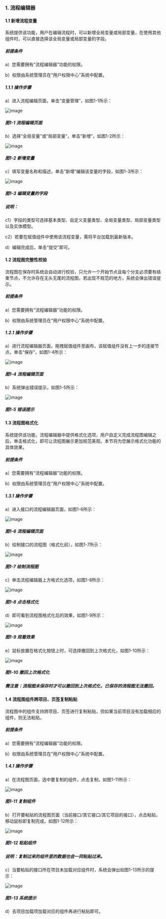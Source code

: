 ### 1. 流程编辑器

#### 1.1 新增流程变量

系统提供该功能，用户在编辑流程时，可以新增全局变量或局部变量，在使用其他组件时，可以直接选择该全局变量或局部变量的字段。

##### 前提条件

a）您需要拥有“流程编辑器”功能的权限。

b）权限由系统管理员在“用户权限中心”系统中配置。

##### 1.1.1 操作步骤

a）进入流程编辑页面，单击“变量管理”，如图1-1所示：

![image](https://user-images.githubusercontent.com/79617492/172579120-1f6c3f8f-11c3-4eec-bc7e-89e1b2dcb18c.png)

##### 图1-1 流程编辑页面

b）选择“全局变量”或“局部变量”，单击“新增”，如图1-2所示：

![image](https://user-images.githubusercontent.com/79617492/172580089-7b3a8aed-d7be-46f5-b22d-fb8059dce28c.png)

##### 图1-2 新增变量

c）填写变量名称和描述，单击“新增”编辑该变量的字段，如图1-3所示：

![image](https://user-images.githubusercontent.com/79617492/172580127-92975c5b-4fd7-4843-afd7-d029b3896b57.png)

##### 图1-3 编辑变量的字段

##### 说明：

c1）字段的类型可选择基本类型、自定义变量类型、全局变量类型、局部变量类型以及实体模型。

c2）若要在赋值组件中使用该流程变量，需将平台加载到最新版本。

d）编辑完成后，单击“提交”即可。

#### 1.2 流程图完整性校验

流程图在保存时系统会自动进行校验，只允许一个开始节点且每个分支必须要有结束节点，不允许存在无头无尾的流程图，若出现不规范的地方，系统会弹出错误提示。

##### 前提条件

a）您需要拥有“流程编辑器”功能的权限。

b）权限由系统管理员在“用户权限中心”系统中配置。

##### 1.2.1 操作步骤

a）进行流程编辑器页面，拖拽赋值组件至画布，该赋值组件没有上一步的连接节点，单击“保存”，如图1-4所示：

![image](https://user-images.githubusercontent.com/79617492/172580213-e76aeada-eeef-47ea-b833-1303c32c8004.png)

##### 图1-4 流程编辑页面

b）系统弹出错误提示，如图1-5所示：

![image](https://user-images.githubusercontent.com/79617492/172582417-a16caf2d-48c0-42ec-85ce-ef192229797c.png)

##### 图1-5 错误提示

#### 1.3 流程图格式化

系统提供该功能，流程编辑器中提供格式化选项，用户自定义完成流程图编辑之后，单击格式化，即可让流程图展示更加规范美观。本节将为您展示格式化功能的具体效果。

##### 前提条件

a）您需要拥有“流程编辑器”功能的权限。

b）权限由系统管理员在“用户权限中心”系统中配置。

##### 1.3.1 操作步骤

a）进入接口的流程编辑器页面，如图1-6所示：

![image](https://user-images.githubusercontent.com/79617492/172582315-987a6dbc-b7e0-44dd-a10a-a588ce1d52a5.png)

##### 图1-6 流程编辑页面

b）绘制接口的流程图（格式化前），如图1-7所示：

![image](https://user-images.githubusercontent.com/79617492/172582458-20db5b7a-848e-4828-aa32-bde71a427495.png)

##### 图1-7 绘制流程图

c）单击流程编辑器上方格式化选项，如图1-8所示：

![image](https://user-images.githubusercontent.com/79617492/172582489-87628378-177a-491f-a0f3-6c2cf22844a8.png)

##### 图1-8 点击格式化

d）即可看到流程图格式化后的效果，如图1-9所示：

![image](https://user-images.githubusercontent.com/79617492/172582502-19ece94a-0509-42f8-9c3b-9287f259c980.png)

##### 图1-9 观看效果

e）鼠标放置在格式化按钮上时，可选择撤回到上次格式化，如图1-10所示：

![image](https://user-images.githubusercontent.com/79617492/172582527-a01393ca-35d6-49d6-b1c6-0e7769ce1907.png)

##### 图1-10 撤回上次格式化

##### 需注意：流程图未保存时才可以撤回到上次格式化，已保存的流程图无法撤回。

#### 1.4 流程图组件跨项目、页签复制粘贴

流程图中的组件支持跨项目、页签进行复制粘贴，但如果当前项目没有加载相应的组件，则无法粘贴。

##### 前提条件

a）您需要拥有“流程编辑器”功能的权限。

b）权限由系统管理员在“用户权限中心”系统中配置。

##### 1.4.1 操作步骤

a）在流程图页面，选中要复制的组件，点击复制，如图1-11所示：

![image](https://user-images.githubusercontent.com/79617492/172582570-34d20325-412d-4d50-b6d7-26180caa05bb.png)

##### 图1-11 复制组件

b）打开要粘贴的流程图页面（当前接口/其它接口/其它项目的接口），点击粘贴，移动鼠标即复制完成，如图1-12所示：

![image](https://user-images.githubusercontent.com/79617492/172582592-c2d7f33f-7638-4fc1-9613-733f4188ff8c.png)

##### 图1-12 粘贴组件

##### 说明：复制过来的组件里的数据也会一同粘贴过来。

c）当要粘贴的接口所在项目未加载对应组件时，系统会弹出如图1-13所示的提示：

![image](https://user-images.githubusercontent.com/79617492/172582628-7bbab840-ba2d-4aae-aa0f-6e2faeea02f3.png)

##### 图1-13 系统提示

d）去项目加载项加载对应的组件再进行粘贴即可。
